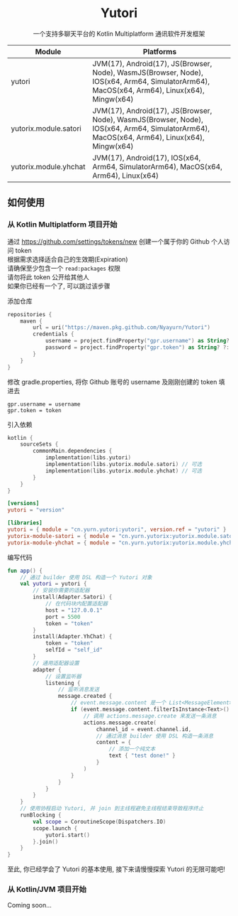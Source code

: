 <div align="center">

# Yutori

一个支持多聊天平台的 Kotlin Multiplatform 通讯软件开发框架

| Module                | Platforms                                                                                                                                  |
|-----------------------|--------------------------------------------------------------------------------------------------------------------------------------------|
| yutori                | JVM(17), Android(17), JS(Browser, Node), WasmJS(Browser, Node), IOS(x64, Arm64, SimulatorArm64), MacOS(x64, Arm64), Linux(x64), Mingw(x64) |
| yutorix.module.satori | JVM(17), Android(17), JS(Browser, Node), WasmJS(Browser, Node), IOS(x64, Arm64, SimulatorArm64), MacOS(x64, Arm64), Linux(x64), Mingw(x64) |
| yutorix.module.yhchat | JVM(17), Android(17), IOS(x64, Arm64, SimulatorArm64), MacOS(x64, Arm64), Linux(x64)                                                       |

</div>

## 如何使用

### 从 Kotlin Multiplatform 项目开始

通过 https://github.com/settings/tokens/new 创建一个属于你的 Github 个人访问 token<br>
根据需求选择适合自己的生效期(Expiration)<br>
请确保至少包含一个 `read:packages` 权限<br>
请勿将此 token 公开给其他人<br>
如果你已经有一个了, 可以跳过该步骤

添加仓库

```kotlin
repositories {
    maven {
        url = uri("https://maven.pkg.github.com/Nyayurn/Yutori")
        credentials {
            username = project.findProperty("gpr.username") as String? ?: System.getenv("USERNAME")
            password = project.findProperty("gpr.token") as String? ?: System.getenv("TOKEN")
        }
    }
}
```

修改 gradle.properties, 将你 Github 账号的 username 及刚刚创建的 token 填进去

```properties
gpr.username = username
gpr.token = token
```

引入依赖

```kotlin
kotlin {
    sourceSets {
        commonMain.dependencies {
            implementation(libs.yutori)
            implementation(libs.yutorix.module.satori) // 可选
            implementation(libs.yutorix.module.yhchat) // 可选
        }
    }
}
```

```toml
[versions]
yutori = "version"

[libraries]
yutori = { module = "cn.yurn.yutori:yutori", version.ref = "yutori" }
yutorix-module-satori = { module = "cn.yurn.yutorix:yutorix.module.satori", version.ref = "yutori" }
yutorix-module-yhchat = { module = "cn.yurn.yutorix:yutorix.module.yhchat", version.ref = "yutori" }
```

编写代码

```kotlin
fun app() {
    // 通过 builder 使用 DSL 构造一个 Yutori 对象
    val yutori = yutori {
        // 安装你需要的适配器
        install(Adapter.Satori) {
            // 在代码块内配置适配器
            host = "127.0.0.1"
            port = 5500
            token = "token"
        }
        install(Adapter.YhChat) {
            token = "token"
            selfId = "self_id"
        }
        // 通用适配器设置
        adapter {
            // 设置监听器
            listening {
                // 监听消息发送
                message.created {
                    // event.message.content 是一个 List<MessageElement> 对象, 通过过滤获得所有纯文本并拼接成字符串
                    if (event.message.content.filterIsInstance<Text>().joinToString("") { it.text } == "test") {
                        // 调用 actions.message.create 来发送一条消息
                        actions.message.create(
                            channel_id = event.channel.id,
                            // 通过消息 builder 使用 DSL 构造一条消息
                            content = {
                                // 添加一个纯文本
                                text { "test done!" }
                            }
                        )
                    }
                }
            }
        }
    }
    // 使用协程启动 Yutori, 并 join 到主线程避免主线程结束导致程序终止
    runBlocking {
        val scope = CoroutineScope(Dispatchers.IO)
        scope.launch {
            yutori.start()
        }.join()
    }
}
```

至此, 你已经学会了 Yutori 的基本使用, 接下来请慢慢探索 Yutori 的无限可能吧!

### 从 Kotlin/JVM 项目开始

Coming soon...